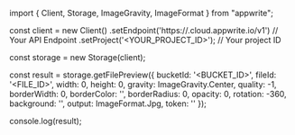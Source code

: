 import { Client, Storage, ImageGravity, ImageFormat } from "appwrite";

const client = new Client()
    .setEndpoint('https://<REGION>.cloud.appwrite.io/v1') // Your API Endpoint
    .setProject('<YOUR_PROJECT_ID>'); // Your project ID

const storage = new Storage(client);

const result = storage.getFilePreview({
    bucketId: '<BUCKET_ID>',
    fileId: '<FILE_ID>',
    width: 0,
    height: 0,
    gravity: ImageGravity.Center,
    quality: -1,
    borderWidth: 0,
    borderColor: '',
    borderRadius: 0,
    opacity: 0,
    rotation: -360,
    background: '',
    output: ImageFormat.Jpg,
    token: '<TOKEN>'
});

console.log(result);
